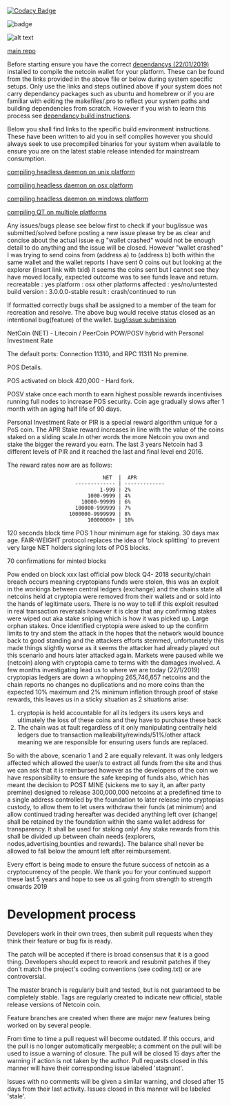 
[![Codacy Badge](https://api.codacy.com/project/badge/Grade/1a8b92aafc7d435288da2d19022080cb)](https://www.codacy.com/app/ghettomining/netcoin?utm_source=github.com&amp;utm_medium=referral&amp;utm_content=netcoinfoundation/netcoin&amp;utm_campaign=Badge_Grade)

![badge](https://img.shields.io/discord/219586006335225856.svg?style=for-the-badge)

![alt text](http://netcoin.io/wp-content/uploads/2013/12/NETCOIN_TRANPARENT_3-INCH_4WEBno-shadow-300x257.png)

[main repo](https://github.com/netcoinfoundation/netcoin)

Before starting ensure you have the correct [dependancys (22/01/2019)](doc/dependancys.txt) installed to compile the netcoin wallet for your platform. These can be found from the links provided in the above file or below during system specific setups. Only use the links and steps outlined above if your system does not carry dependancy packages such as ubuntu and homebrew or if you are familiar with editing the makefiles/.pro to reflect your system paths and building dependencies from scratch. However if you wish to learn this process see [dependancy build instructions](doc/build-deps.txt).

Below you shall find links to the specific build environment instructions. These have been written to aid you in self compiles however you should always seek to use precompiled binaries for your system when available to ensure you are on the latest stable release intended for mainstream consumption.

[compiling headless daemon on unix platform](doc/build-unix.txt)

[compiling headless daemon on osx platform](doc/build-osx.txt)

[compiling headless daemon on windows platform](doc/build-msw.txt)

[compiling QT on multiple platforms](doc/readme-qt.rst)

Any issues/bugs please see below first to check if your bug/issue was submitted/solved before posting a new issue please try be as clear and concise about the actual issue e.g "wallet crashed" would not be enough detail to do anything and the issue will be closed. However "wallet crashed" I was trying to send coins from (address a) to (address b) both within the same wallet and the wallet reports I have sent 0 coins out but looking at the explorer (insert link with txid) it seems the coins sent but I cannot see they have moved locally, expected outcome was to see funds leave and return. recreatable : yes platform : osx other platforms affected : yes/no/untested build version : 3.0.0.0-stable result : crash/continued to run

If formatted correctly bugs shall be assigned to a member of the team for recreation and resolve. The above bug would receive status closed as an intentional bug(feature) of the wallet.
[bug/issue submission](https://github.com/netcoinfoundation/netcoin/issues)

NetCoin (NET) - Litecoin / PeerCoin POW/POSV hybrid with Personal Investment Rate

The default ports: Connection 11310, and RPC 11311 No premine.

POS Details.

POS activated on block 420,000 - Hard fork.

POSV stake once each month to earn highest possible rewards incentivises running full nodes to increase POS security. Coin age gradually slows after 1 month with an aging half life of 90 days.

Personal Investment Rate or PIR is a special reward algorithm unique for a PoS coin. The APR Stake reward increases in line with the value of the coins staked on a sliding scale.In other words the more Netcoin you own and stake the bigger the reward you earn. The last 3 years Netcoin had 3 different levels of PIR and it reached the last and final level end 2016.

The reward rates now are as follows:

                                   NET  |  APR
                          ------------- | -------------
                                  1-999 | 2%
                              1000-9999 | 4%
                            10000-99999 | 6%
                          100000-999999 | 7%
                        1000000-9999999 | 8%
                              10000000+ | 10%
120 seconds block time POS 1 hour minimum age for staking. 30 days max age. FAIR-WEIGHT protocol replaces the idea of 'block splitting' to prevent very large NET holders signing lots of POS blocks.

70 confirmations for minted blocks

Pow ended on block xxx last official pow block
Q4- 2018 security/chain breach occurs meaning cryptopians funds were stolen, this was an exploit in the workings between central ledgers (exchange) and the chains state all netcoins held at cryptopia were removed from their wallets and or sold into the hands of legitimate users. There is no way to tell if this exploit resulted in real transaction reversals however it is clear that any confirming stakes were wiped out aka stake sniping which is how it was picked up. Large orphan stakes. Once identified cryptopia were asked to up the confirm limits to try and stem the attack in the hopes that the network would bounce back to good standing and the attackers efforts stemmed, unfortunately this made things slightly worse as it seems the attacker had already played out this scenario and hours later attacked again. Markets were paused while we (netcoin) along with cryptopia came to terms with the damages involved. A few months investigating lead us to where we are today (22/1/2019) cryptopias ledgers are down a whopping 265,746,657 netcoins and the chain reports no changes no duplications and no more coins than the expected 10% maximum and 2% minimum inflation through proof of stake rewards, this leaves us in a sticky situation as 2 situations arise:

1. cryptopia is held accountable for all its ledgers its users keys and ultimately the loss of these coins and they have to purchase these back
2. The chain was at fault regardless of it only manipulating centrally held ledgers due to transaction malleability/rewinds/51%/other attack meaning we are responsible for ensuring users funds are replaced.


So with the above, scenario 1 and 2 are equally relevant. It was only ledgers affected which allowed the user/s to extract all funds from the site and thus we can ask that it is reimbursed however as the developers of the coin we have responsibility to ensure the safe keeping of funds also, which has meant the decision to POST MINE (sickens me to say it, an after party premine) designed to release 300,000,000 netcoins at a predefined time to a single address controlled by the foundation to later release into cryptopias custody, to allow them to let users withdraw their funds (at minimum) and allow continued trading hereafter was decided anything left over (change) shall be retained by the foundation within the same wallet address for transparency. It shall be used for staking only! Any stake rewards from this shall be divided up between chain needs (explorers, nodes,advertising,bounties and rewards). The balance shall never be allowed to fall below the amount left after reimbursement.

Every effort is being made to ensure the future success of netcoin as a cryptocurrency of the people. We thank you for your continued support these last 5 years and hope to see us all going from strength to strength onwards 2019


Development process
===================

Developers work in their own trees, then submit pull requests when
they think their feature or bug fix is ready.

The patch will be accepted if there is broad consensus that it is a
good thing.  Developers should expect to rework and resubmit patches
if they don't match the project's coding conventions (see coding.txt)
or are controversial.

The master branch is regularly built and tested, but is not guaranteed
to be completely stable. Tags are regularly created to indicate new
official, stable release versions of Netcoin coin.

Feature branches are created when there are major new features being
worked on by several people.

From time to time a pull request will become outdated. If this occurs, and
the pull is no longer automatically mergeable; a comment on the pull will
be used to issue a warning of closure. The pull will be closed 15 days
after the warning if action is not taken by the author. Pull requests closed
in this manner will have their corresponding issue labeled 'stagnant'.

Issues with no comments will be given a similar warning, and closed after
15 days from their last activity. Issues closed in this manner will be 
labeled 'stale'. 
